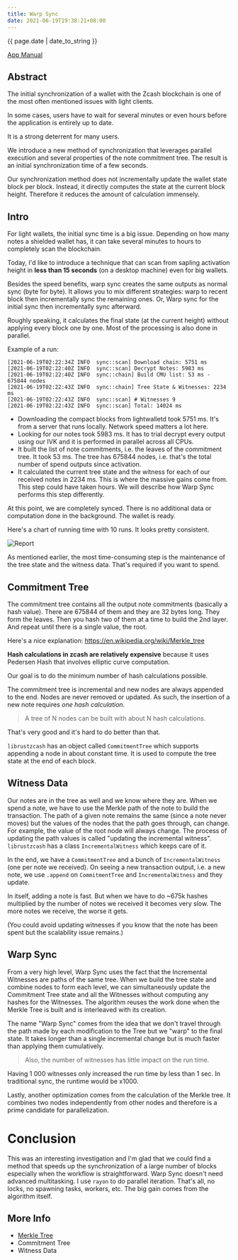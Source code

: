 ```yaml
---
title: Warp Sync
date: 2021-06-19T19:38:21+08:00
---
```


{{ page.date | date_to_string }}

[App Manual](manual)

## Abstract

The initial synchronization of a wallet with the Zcash blockchain is one of the most often mentioned issues with light clients.

In some cases, users have to wait for several minutes or even hours before the application is entirely up to date.

It is a strong deterrent for many users.

We introduce a new method of synchronization that leverages parallel execution and several properties of the note commitment tree. The result is an initial synchronization time of a few seconds.

Our synchronization method does not incrementally update the wallet state block per block. Instead, it directly computes the state at the current block height. Therefore it reduces the amount of calculation immensely.

## Intro

For light wallets, the initial sync time is a big issue. Depending on how many notes a shielded wallet has, it can take several minutes to hours to completely scan the blockchain. 

Today, I'd like to introduce a technique that can scan from sapling activation height in **less than 15 seconds** (on a desktop machine) even for big wallets.

Besides the speed benefits, warp sync creates the same outputs as normal sync (byte for byte). It allows you to mix different strategies: warp to recent block then incrementally sync the remaining ones. 
Or, Warp sync for the initial sync then incrementally sync afterward.

Roughly speaking, it calculates the final state (at the current height) without applying every block one by one. Most of the processing is also done in parallel.

Example of a run:

```text
[2021-06-19T02:22:34Z INFO  sync::scan] Download chain: 5751 ms
[2021-06-19T02:22:40Z INFO  sync::scan] Decrypt Notes: 5983 ms
[2021-06-19T02:22:40Z INFO  sync::chain] Build CMU list: 53 ms - 675844 nodes
[2021-06-19T02:22:43Z INFO  sync::chain] Tree State & Witnesses: 2234 ms
[2021-06-19T02:22:43Z INFO  sync::scan] # Witnesses 9
[2021-06-19T02:22:43Z INFO  sync::scan] Total: 14024 ms
```

- Downloading the compact blocks from lightwalletd took 5751 ms. It's from a server that runs locally. Network speed matters a lot here.
- Looking for our notes took 5983 ms. It has to trial decrypt every output using our IVK and it is performed in parallel across all CPUs. 
- It built the list of note commitments, i.e. the leaves of the commitment tree. It took 53 ms. The tree has 675844 nodes, i.e. that's the total number of spend outputs since activation.
- It calculated the current tree state and the witness for each of our received notes in 2234 ms. This is where the massive gains come from. This step could have taken hours. We will describe how Warp Sync performs this step differently.

At this point, we are completely synced. There is no additional data or computation done in the background. The wallet is ready.

Here's a chart of running time with 10 runs. It looks pretty consistent.

![Report](./report.png)

As mentioned earlier, the most time-consuming step is the maintenance of the tree state and the witness data. That's required if you want to spend. 

## Commitment Tree

The commitment tree contains all the output note commitments (basically a hash value). There are 675844 of them and they are 32 bytes long. They form the leaves. Then you hash two of them at a time to build the 2nd layer. And repeat until there is a single value, the root.

Here's a nice explanation: 
https://en.wikipedia.org/wiki/Merkle_tree

**Hash calculations in zcash are relatively expensive** because it uses Pedersen Hash that involves elliptic curve computation.

Our goal is to do the minimum number of hash calculations possible.

The commitment tree is incremental and new nodes are always appended to the end. Nodes are never removed or updated. As such, the insertion of a new note requires *one hash calculation*. 

> A tree of N nodes can be built with about N hash calculations.

That's very good and it's hard to do better than that. 

`librustzcash` has an object called `CommitmentTree` which supports appending a node in about constant time. It is used to compute the tree state at the end of each block. 

## Witness Data

Our notes are in the tree as well and we know where they are. When we spend a note, we have to use the Merkle path of the note to build the transaction. The path of a given note remains the same (since a note never moves) but the values of the nodes that the path goes through, can change. For example, the value of the root node will always change. The process of updating the path values is called "updating the incremental witness". `librustzcash` has a class `IncrementalWitness` which keeps care of it.

In the end, we have a `CommitmentTree` and a bunch of `IncrementalWitness` (one per note we received). On seeing a new transaction output, i.e. a new note, we use `.append` on `CommitmentTree` and `IncrementalWitness` and they update. 

In itself, adding a note is fast. But when we have to do ~675k hashes multiplied by the number of notes we received it becomes very slow. The more notes we receive, the worse it gets.

(You could avoid updating witnesses if you know that the note has been spent but the scalability issue remains.)

## Warp Sync

From a very high level, Warp Sync uses the fact that the Incremental Witnesses are paths of the same tree. When we build the tree state and combine nodes to form each level, we can simultaneously update the Commitment Tree state and all the Witnesses without computing any hashes for the Witnesses. The algorithm reuses the work done when the Merkle Tree is built and is interleaved with its creation. 

The name "Warp Sync" comes from the idea that we don't travel through the path made by each modification to the Tree but we "warp" to the final state. It takes longer than a single incremental change but is much faster than applying them cumulatively.

> Also, the number of witnesses has little impact on the run time. 

Having 1 000 witnesses only increased the run time by less than 1 sec. In traditional sync, the runtime would be x1000.

Lastly, another optimization comes from the calculation of the Merkle tree. It combines two nodes independently from other nodes and therefore is a prime candidate for parallelization.

# Conclusion

This was an interesting investigation and I'm glad that we could find a method that speeds up the synchronization of a large number of blocks especially when the workflow is straightforward.
Warp Sync doesn't need advanced multitasking. I use `rayon` to do parallel iteration. That's all, no locks, no spawning tasks, workers, etc. The big gain comes from the algorithm itself.

## More Info

- [Merkle Tree](./merkle.md)
- Commitment Tree
- Witness Data
